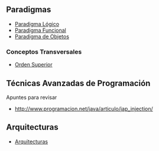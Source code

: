 Paradigmas
----------

-   [Paradigma Lógico](paradigma-logico.md)
-   [Paradigma Funcional](paradigma-funcional.md)
-   [Paradigma de Objetos](paradigma-de-objetos.md)

### Conceptos Transversales

-   [Orden Superior](orden-superior.md)

Técnicas Avanzadas de Programación
----------------------------------

Apuntes para revisar

-   <http://www.programacion.net/java/articulo/jap_injection/>

Arquitecturas
-------------

-   [Arquitecturas](arquitecturas.md)

